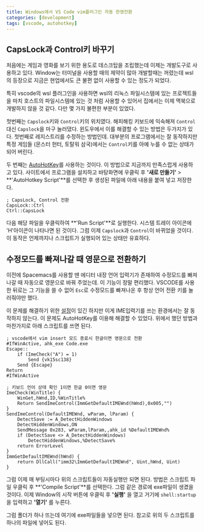 ```yaml
---
title: Windows에서 VS Code vim플러그인 자동 한영전환
categories: [development]
tags: [vscode, autohotkey]
---
```


## CapsLock과 Control키 바꾸기

처음에는 게임과 영화를 보기 위한 용도로 데스크탑을 조립했는데 이제는 개발도구로 사용하고 있다. Window는 터미널을 사용할 때의 제약이 많아 개발할때는 꺼렸는데 wsl의 등장으로 지금은 현업에서도 큰 불편 없이 사용할 수 있는 정도가 되었다.

특히 vscode의 wsl 플러그인을 사용하면 wsl의 리눅스 파일시스템에 있는 프로젝트들을 마치 호스트의 파일시스템에 있는 것 처럼 사용할 수 있어서 집에서는 이제 맥북으로 개발하지 않을 것 같다. 다만 몇 가지 불편한 부분이 있었다.

첫번째는 `Capslock`키와 `Control`키의 위치였다. 해피해킹 키보드에 익숙해져 `Control`대신 `Capslock`을 마구 눌러댔다. 윈도우에서 이를 해결할 수 있는 방법은 두가지가 있다. 첫번째로 레지스트리를 수정하는 방법인데. 대부분의 프로그램에서는 잘 동작하지만 특정 게임들 (몬스터 헌터, 토탈워 삼국)에서는 `Control`키를 아예 누를 수 없는 상태가 되어 버린다.

두 번째는 [AutoHotKey](https://www.autohotkey.com/)를 사용하는 것이다. 이 방법으로 지금까지 만족스럽게 사용하고 있다. 사이트에서 프로그램을 설치하고 바탕화면에 우클릭 후 **'새로 만들기'** > **'AutoHotkey Script'**를 선택한 후 생성된 파일에 아래 내용을 붙여 넣고 저장한다.

```text
; CapsLock, Control 전환
CapsLock::Ctrl
Ctrl::CapsLock
```

다음 해당 파일을 우클릭하여 **'Run Script'**로 실행한다. 시스템 트레이 아이콘에 'H'아이콘이 나타나면 된 것이다. 그럼 이제 `Capslock`과 `Control`이 바뀌었을 것이다. 이 동작은 언제까지나 스크립트가 실행되어 있는 상태만 유효하다.

## 수정모드를 빠져나갈 때 영문으로 전환하기

이전에 Spacemacs를 사용할 땐 에디터 내장 언어 입력기가 존재하여 수정모드를 빠져나갈 때 자동으로 영문으로 바꿔 주었는데. 이 기능이 정말 편리했다. VSCODE를 사용한 뒤로는 그 기능을 쓸 수 없어 `Esc`로 수정모드를 빠져나온 후 항상 언어 전환 키를 눌러줘야만 했다.

이 문제를 해결하기 위한 [설정](https://github.com/daipeihust/im-select)이 있긴 하지만 이게 IME입력기를 쓰는 환경에서는 잘 동작하지 않는다. 이 문제도 AutoHotKey를 이용해 해결할 수 있었다. 위에서 했던 방법과 마찬가지로 아래 스크립트를 쓰면 된다.

```text
; vscode에서 vim insert 모드 종료시 한글이면 영문으로 전환
#IfWinActive, ahk_exe Code.exe
Escape::
	if (ImeCheck("A") = 1)
		Send {vk15sc138}
	Send {Escape}
Return
#IfWinActive

; 키보드 언어 상태 확인 1이면 한글 0이면 영문
ImeCheck(WinTitle) {
	WinGet,hWnd,ID,%WinTitle%
	Return SendImeControl(ImmGetDefaultIMEWnd(hWnd),0x005,"")
}
SendImeControl(DefaultIMEWnd, wParam, lParam) {
	DetectSave := A_DetectHiddenWindows
	DetectHiddenWindows,ON
	SendMessage 0x283, wParam,lParam,,ahk_id %DefaultIMEWnd%
	if (DetectSave <> A_DetectHiddenWindows)
		DetectHiddenWindows,%DetectSave%
	return ErrorLevel
}
ImmGetDefaultIMEWnd(hWnd) {
	return DllCall("imm32\ImmGetDefaultIMEWnd", Uint,hWnd, Uint)
}
```

그럼 이제 매 부팅시마다 위의 스크립트들이 자동실행만 되면 된다. 방법은 스크립트 파일 우클릭 후 **'Compile Script'**를 선택한다. 그럼 같은 경로에 exe파일이 생겼을 것이다. 이제 Window의 시작 버튼에 우클릭 후 **'실행'** 을 열고 거기에 `shell:startup`을 입력하고 **'열기'** 를 누른다.

그럼 폴더가 하나 뜨는데 여기에 exe파일들을 넣으면 된다. 참고로 위의 두 스크립트를 하나의 파일에 넣어도 된다.
